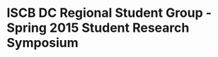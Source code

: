 ISCB DC Regional Student Group - Spring 2015 Student Research Symposium
=======================================================================


